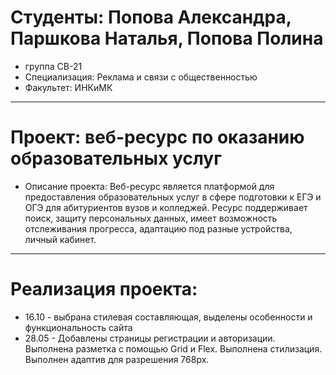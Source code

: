 # Студенты: Попова Александра, Паршкова Наталья, Попова Полина
- группа СВ-21
- Специализация: Реклама и связи с общественностью
- Факультет: ИНКиМК
---
# Проект: веб-ресурс по оказанию образовательных услуг
- Описание проекта: Веб-ресурс является платформой для предоставления образовательных услуг в сфере подготовки к ЕГЭ и ОГЭ для абитуриентов вузов и колледжей. Ресурс поддерживает поиск, защиту персональных данных, имеет возможность отслеживания прогресса, адаптацию под разные устройства, личный кабинет.
---
# Реализация проекта: 
- 16.10 - выбрана стилевая составляющая, выделены особенности и функциональность сайта
- 28.05 - Добавлены страницы регистрации и авторизации. Выполнена разметка с помощью Grid и Flex. Выполнена стилизация. Выполнен адаптив для разрешения 768px.